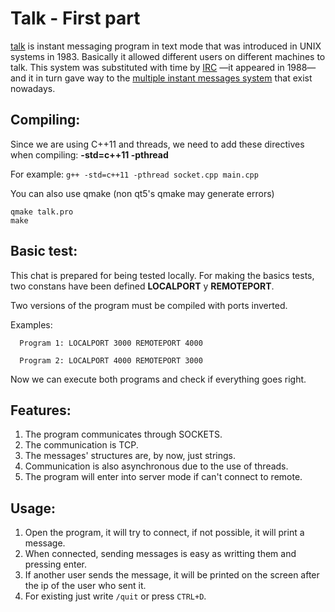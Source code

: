 # Talk - First part

[talk](https://en.wikipedia.org/wiki/Talk_%28software%29) is instant messaging program in text mode that was introduced in UNIX systems in 1983. Basically it allowed different users on different machines to talk. This system was substituted with time by [IRC](https://en.wikipedia.org/wiki/Internet_Relay_Chat) —it appeared in 1988— and it in turn gave way to the [multiple instant messages system](https://en.wikipedia.org/wiki/Comparison_of_instant_messaging_protocols) that exist nowadays.


## Compiling:

   Since we are using C++11 and threads, we need to add these directives when compiling: **-std=c++11 -pthread**
   
   For example:
   `g++ -std=c++11 -pthread socket.cpp main.cpp`

   You can also use qmake (non qt5's qmake may generate errors)
   ```
   qmake talk.pro
   make
   ``` 

   
## Basic test:
   This chat is prepared for being tested locally. For making the basics tests, two constans have been defined **LOCALPORT** y **REMOTEPORT**.

   Two versions of the program must be compiled with ports inverted.

   Examples:
   
      Program 1: LOCALPORT 3000 REMOTEPORT 4000

      Program 2: LOCALPORT 4000 REMOTEPORT 3000

   Now we can execute both programs and check if everything goes right.

## Features:

1. The program communicates through SOCKETS.
2. The communication is TCP.
3. The messages' structures are, by now, just strings.
4. Communication is also asynchronous due to the use of threads.
5. The program will enter into server mode if can't connect to remote.

## Usage:
1. Open the program, it will try to connect, if not possible, it will print a message.
2. When connected, sending messages is easy as writting them and pressing enter.
3. If another user sends the message, it will be printed on the screen after the ip of the user who sent it.
4. For existing just write `/quit` or press `CTRL+D`.

